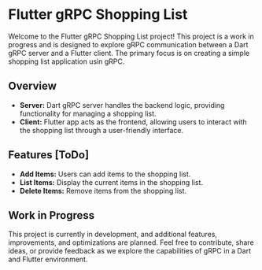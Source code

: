 # Flutter gRPC Shopping List

Welcome to the Flutter gRPC Shopping List project! This project is a work in progress and is designed to explore gRPC communication between a Dart gRPC server and a Flutter client. The primary focus is on creating a simple shopping list application usin gRPC.

## Overview

- **Server:** Dart gRPC server handles the backend logic, providing functionality for managing a shopping list.
- **Client:** Flutter app acts as the frontend, allowing users to interact with the shopping list through a user-friendly interface.

## Features [ToDo]

- **Add Items:** Users can add items to the shopping list.
- **List Items:** Display the current items in the shopping list.
- **Delete Items:** Remove items from the shopping list.

## Work in Progress

This project is currently in development, and additional features, improvements, and optimizations are planned. Feel free to contribute, share ideas, or provide feedback as we explore the capabilities of gRPC in a Dart and Flutter environment.